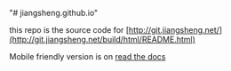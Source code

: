 "# jiangsheng.github.io" 

this repo is the source code for [http://git.jiangsheng.net/](http://git.jiangsheng.net/build/html/README.html)

Mobile friendly version is on [read the docs](http://jiangshenggithubio.readthedocs.io/zh/latest/)